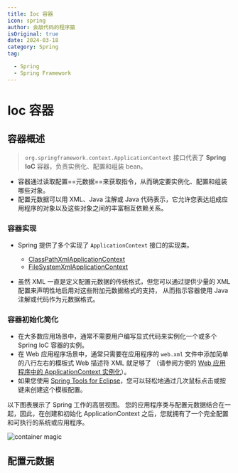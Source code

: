 ```yaml
---
title: Ioc 容器
icon: spring
author: 会敲代码的程序猿
isOriginal: true
date: 2024-03-18
category: Spring
tag:

  - Spring
  - Spring Framework
---
```


# Ioc 容器

## 容器概述

> `org.springframework.context.ApplicationContext` 接口代表了 **Spring IoC** 容器，负责实例化、配置和组装 bean。

* 容器通过读取配置==元数据==来获取指令，从而确定要实例化、配置和组装哪些对象。
* 配置元数据可以用 XML、Java 注解或 Java 代码表示，它允许您表达组成应用程序的对象以及这些对象之间的丰富相互依赖关系。

### 容器实现

* Spring 提供了多个实现了 `ApplicationContext` 接口的实现类。
  * [ClassPathXmlApplicationContext](https://docs.spring.io/spring-framework/docs/6.1.5/javadoc-api/org/springframework/context/support/ClassPathXmlApplicationContext.html)
  * [FileSystemXmlApplicationContext](https://docs.spring.io/spring-framework/docs/6.1.5/javadoc-api/org/springframework/context/support/FileSystemXmlApplicationContext.html)

* 虽然 XML 一直是定义配置元数据的传统格式，但您可以通过提供少量的 XML 配置来声明性地启用对这些附加元数据格式的支持，
  从而指示容器使用 Java 注解或代码作为元数据格式。

### 容器初始化简化

* 在大多数应用场景中，通常不需要用户编写显式代码来实例化一个或多个 Spring IoC 容器的实例。
* 在 Web 应用程序场景中，通常只需要在应用程序的 `web.xml` 文件中添加简单的八行左右的模板式 Web 描述符 XML 就足够了
  （请参阅方便的 [Web 应用程序中的 ApplicationContext 实例化](https://docs.spring.io/spring-framework/reference/core/beans/context-introduction.html#context-create)）。
* 如果您使用 [Spring Tools for Eclipse](https://spring.io/tools)，您可以轻松地通过几次鼠标点击或按键来创建这个模板配置。

以下图表展示了 Spring 工作的高层视图。
您的应用程序类与配置元数据结合在一起，因此，在创建和初始化 ApplicationContext 之后，您就拥有了一个完全配置和可执行的系统或应用程序。

![container magic](http://img.geekyspace.cn/pictures/2024/202403181756387.png)

## 配置元数据
